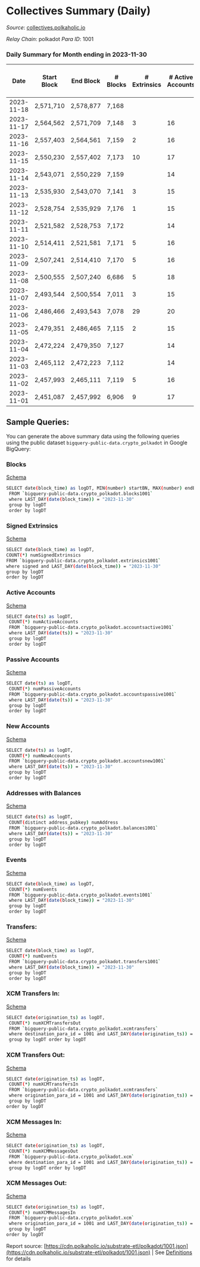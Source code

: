 # Collectives Summary (Daily)

_Source_: [collectives.polkaholic.io](https://collectives.polkaholic.io)

*Relay Chain*: polkadot
*Para ID*: 1001



### Daily Summary for Month ending in 2023-11-30


| Date    | Start Block | End Block | # Blocks | # Extrinsics | # Active Accounts | # Passive Accounts | # New Accounts | # Addresses | # Events  | # Transfers ($USD) | # XCM Transfers In ($USD) | # XCM Transfers Out ($USD) | # XCM In | # XCM Out | Issues |
|---------|-------------|-----------|----------|--------------|-------------------|--------------------|----------------|-------------|-----------|--------------------|---------------------------|----------------------------|----------|-----------|--------|
| 2023-11-18 | 2,571,710 | 2,578,877 | 7,168 |  |  |  |  |  | 14,438 |   |   |   |  |  |  |
| 2023-11-17 | 2,564,562 | 2,571,709 | 7,148 | 3 | 16 |  |  | 66 | 14,320 |   |   |   |  |  |  |
| 2023-11-16 | 2,557,403 | 2,564,561 | 7,159 | 2 | 16 |  |  | 66 | 14,334 |   |   |   |  |  |  |
| 2023-11-15 | 2,550,230 | 2,557,402 | 7,173 | 10 | 17 | 1 | 2 | 66 | 14,460 | 52 ($0.04) | 2 ($70.64) |   | 2 |  |  |
| 2023-11-14 | 2,543,071 | 2,550,229 | 7,159 |  | 14 | 1 | 1 | 64 | 14,355 | 26 ($0.02) | 1 ($52.70) |   | 1 |  |  |
| 2023-11-13 | 2,535,930 | 2,543,070 | 7,141 | 3 | 15 |  |  | 63 | 14,295 |   |   |   |  |  |  |
| 2023-11-12 | 2,528,754 | 2,535,929 | 7,176 | 1 | 15 |  |  | 63 | 14,359 |   |   |   |  |  |  |
| 2023-11-11 | 2,521,582 | 2,528,753 | 7,172 |  | 14 |  |  | 63 | 14,391 |   |   |   |  |  |  |
| 2023-11-10 | 2,514,411 | 2,521,581 | 7,171 | 5 | 16 |  |  | 63 | 14,381 |   |   |   |  | 1 |  |
| 2023-11-09 | 2,507,241 | 2,514,410 | 7,170 | 5 | 16 |  |  | 63 | 14,371 |   |   |   |  |  |  |
| 2023-11-08 | 2,500,555 | 2,507,240 | 6,686 | 5 | 18 |  |  | 63 | 13,401 |   |   |   |  |  |  |
| 2023-11-07 | 2,493,544 | 2,500,554 | 7,011 | 3 | 15 |  |  | 63 | 14,039 |   |   |   |  | 2 |  |
| 2023-11-06 | 2,486,466 | 2,493,543 | 7,078 | 29 | 20 |  |  | 63 | 14,338 |   |   |   |  |  |  |
| 2023-11-05 | 2,479,351 | 2,486,465 | 7,115 | 2 | 15 |  |  | 63 | 14,248 |   |   |   |  |  |  |
| 2023-11-04 | 2,472,224 | 2,479,350 | 7,127 |  | 14 |  |  | 63 | 14,258 |   |   |   |  |  |  |
| 2023-11-03 | 2,465,112 | 2,472,223 | 7,112 |  | 14 |  |  | 63 | 14,228 |   |   |   |  |  |  |
| 2023-11-02 | 2,457,993 | 2,465,111 | 7,119 | 5 | 16 | 1 |  | 63 | 14,288 | 26 ($0.02) | 1 ($70.79) |   | 1 |  |  |
| 2023-11-01 | 2,451,087 | 2,457,992 | 6,906 | 9 | 17 | 1 | 1 | 63 | 13,910 | 52 ($0.03) | 2 ($4,729.29) |   | 2 | 1 |  |

## Sample Queries:
You can generate the above summary data using the following queries using the public dataset `bigquery-public-data.crypto_polkadot` in Google BigQuery:


### Blocks 

[Schema](https://github.com/colorfulnotion/substrate-etl/blob/main/schema/blocks.json)

```bash
SELECT date(block_time) as logDT, MIN(number) startBN, MAX(number) endBN, COUNT(*) numBlocks 
 FROM `bigquery-public-data.crypto_polkadot.blocks1001`  
 where LAST_DAY(date(block_time)) = "2023-11-30" 
 group by logDT 
 order by logDT
```

### Signed Extrinsics 

[Schema](https://github.com/colorfulnotion/substrate-etl/blob/main/schema/extrinsics.json)

```bash
SELECT date(block_time) as logDT, 
COUNT(*) numSignedExtrinsics 
FROM `bigquery-public-data.crypto_polkadot.extrinsics1001`  
where signed and LAST_DAY(date(block_time)) = "2023-11-30" 
group by logDT 
order by logDT
```

### Active Accounts 

[Schema](https://github.com/colorfulnotion/substrate-etl/blob/main/schema/accountsactive.json)

```bash
SELECT date(ts) as logDT, 
 COUNT(*) numActiveAccounts 
 FROM `bigquery-public-data.crypto_polkadot.accountsactive1001` 
 where LAST_DAY(date(ts)) = "2023-11-30" 
 group by logDT 
 order by logDT
```

### Passive Accounts 

[Schema](https://github.com/colorfulnotion/substrate-etl/blob/main/schema/accountspassive.json)

```bash
SELECT date(ts) as logDT, 
 COUNT(*) numPassiveAccounts 
 FROM `bigquery-public-data.crypto_polkadot.accountspassive1001` 
 where LAST_DAY(date(ts)) = "2023-11-30" 
 group by logDT 
 order by logDT
```

### New Accounts 

[Schema](https://github.com/colorfulnotion/substrate-etl/blob/main/schema/accountsnew.json)

```bash
SELECT date(ts) as logDT, 
 COUNT(*) numNewAccounts 
 FROM `bigquery-public-data.crypto_polkadot.accountsnew1001` 
 where LAST_DAY(date(ts)) = "2023-11-30" 
 group by logDT
 order by logDT
```

### Addresses with Balances 

[Schema](https://github.com/colorfulnotion/substrate-etl/blob/main/schema/balances.json)

```bash
SELECT date(ts) as logDT,
 COUNT(distinct address_pubkey) numAddress 
 FROM `bigquery-public-data.crypto_polkadot.balances1001` 
 where LAST_DAY(date(ts)) = "2023-11-30" 
 group by logDT 
 order by logDT
```

### Events 

[Schema](https://github.com/colorfulnotion/substrate-etl/blob/main/schema/events.json)

```bash
SELECT date(block_time) as logDT, 
 COUNT(*) numEvents 
 FROM `bigquery-public-data.crypto_polkadot.events1001` 
 where LAST_DAY(date(block_time)) = "2023-11-30" 
 group by logDT 
 order by logDT
```

### Transfers:

[Schema](https://github.com/colorfulnotion/substrate-etl/blob/main/schema/transfers.json)

```bash
SELECT date(block_time) as logDT, 
 COUNT(*) numEvents 
 FROM `bigquery-public-data.crypto_polkadot.transfers1001` 
 where LAST_DAY(date(block_time)) = "2023-11-30" 
 group by logDT 
 order by logDT
```

### XCM Transfers In: 

[Schema](https://github.com/colorfulnotion/substrate-etl/blob/main/schema/xcmtransfers.json)

```bash
SELECT date(origination_ts) as logDT, 
 COUNT(*) numXCMTransfersOut 
 FROM `bigquery-public-data.crypto_polkadot.xcmtransfers` 
 where destination_para_id = 1001 and LAST_DAY(date(origination_ts)) = "2023-11-30" 
 group by logDT order by logDT
```

### XCM Transfers Out: 

[Schema](https://github.com/colorfulnotion/substrate-etl/blob/main/schema/xcmtransfers.json)

```bash
SELECT date(origination_ts) as logDT, 
 COUNT(*) numXCMTransfersIn 
 FROM `bigquery-public-data.crypto_polkadot.xcmtransfers` 
 where origination_para_id = 1001 and LAST_DAY(date(origination_ts)) = "2023-11-30" 
 group by logDT 
order by logDT
```

### XCM Messages In: 

[Schema](https://github.com/colorfulnotion/substrate-etl/blob/main/schema/xcm.json)

```bash
SELECT date(origination_ts) as logDT, 
 COUNT(*) numXCMMessagesOut 
 FROM `bigquery-public-data.crypto_polkadot.xcm` 
 where destination_para_id = 1001 and LAST_DAY(date(origination_ts)) = "2023-11-30" 
 group by logDT order by logDT
```

### XCM Messages Out: 

[Schema](https://github.com/colorfulnotion/substrate-etl/blob/main/schema/xcm.json)

```bash
SELECT date(origination_ts) as logDT, 
 COUNT(*) numXCMMessagesIn 
 FROM `bigquery-public-data.crypto_polkadot.xcm` 
 where origination_para_id = 1001 and LAST_DAY(date(origination_ts)) = "2023-11-30" 
 group by logDT 
order by logDT
```


Report source: [https://cdn.polkaholic.io/substrate-etl/polkadot/1001.json](https://cdn.polkaholic.io/substrate-etl/polkadot/1001.json) | See [Definitions](/DEFINITIONS.md) for details
